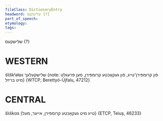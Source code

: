 ```yaml
---
fileClass: DictionaryEntry
headword: שלישקעס [?]
part_of_speech: 
etymology: 
tags: 
---
```

שלישקעס {?}

WESTERN
========

šlɩ́škʲəɫax שלישקעלעך {note: פֿון קרומפּירן־טייג, פֿון געקאָכטע קרומפּירן, מען פּרעגלט מיט בריזל} {WTCP, Berettyó-Újfalu, 47212}

CENTRAL
========

šlɩškαs {טייג מיט געקאָכטע קרומפּירן, אייער, מעל} {ETCP, Teiuș, 46233}
